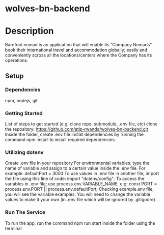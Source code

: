 # wolves-bn-backend

# Description

Barefoot nomad is an application that will enable its “Company Nomads” book their international travel and accommodation globally; easily and conveniently across all the locations/centers where the Company has its operations.

## Setup

### Dependencies

npm, nodejs, git

### Getting Started

List of steps to get started (e.g. clone repo, submodule, .env file, etc)
clone the repository: https://github.com/atlp-rwanda/wolves-bn-backend.git
Inside the folder, create .env file
install dependencies by running the command npm install to install required dependencies.

### Utilizing dotenv

Create .env file in your repository
For environmental variables; type the name of variable and assign to a certain value inside the .env file. For example:
defaultPort = 3000
To use values in .env file in another file, import the file using this line of code: import "dotenv/config";
To access the variables in .env file; use process.env.VARIABLE_NAME.
e.g: const PORT = process.env.PORT || process.env.defaultPort;
Checking example.env file, you will see the variable examples. You will need to change the variable values to make it your own (in .env file which will be ignored by .gitignore).

### Run The Service

To run the app, run the command npm run start inside the folder using the terminal
